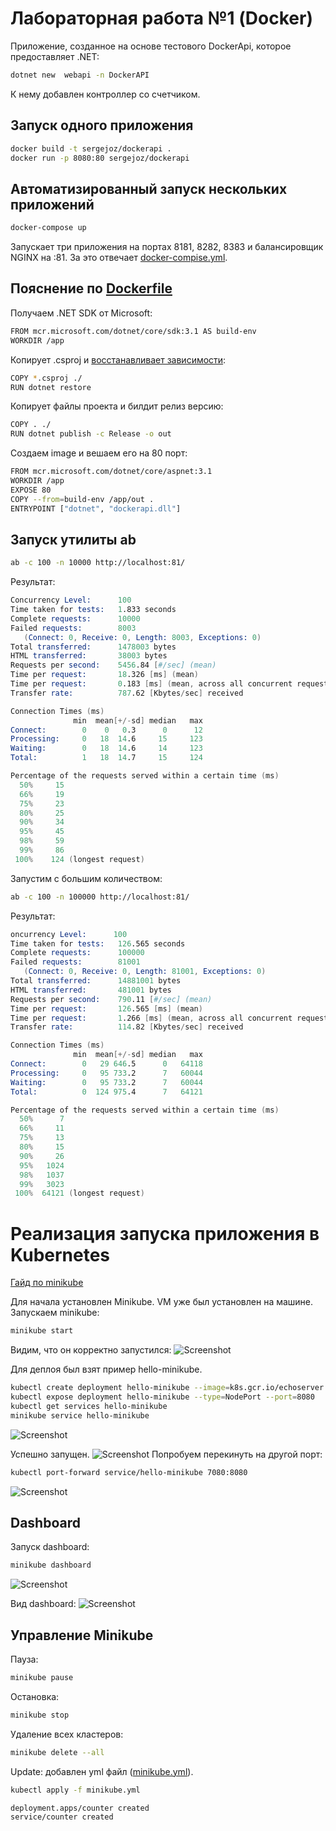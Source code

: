 # Лабораторная работа №1 (Docker)

Приложение, созданное на основе тестового DockerApi, которое предоставляет .NET:

```sh
dotnet new  webapi -n DockerAPI
```

К нему добавлен контроллер со счетчиком.

## Запуск одного приложения

```sh
docker build -t sergejoz/dockerapi .
docker run -p 8080:80 sergejoz/dockerapi
```

## Автоматизированный запуск нескольких приложений

```sh
docker-compose up
```

Запускает три приложения на портах 8181, 8282, 8383 и балансировщик NGINX на :81. За это отвечает [docker-compise.yml](https://github.com/sergejoz/dockerapp/blob/master/docker-compose.yml).

## Пояснение по [Dockerfile](https://github.com/sergejoz/dockerapp/blob/master/Dockerfile)

Получаем .NET SDK от Microsoft:
```sh
FROM mcr.microsoft.com/dotnet/core/sdk:3.1 AS build-env 
WORKDIR /app
```
Копирует .csproj и [восстанавливает зависимости](https://docs.microsoft.com/ru-ru/dotnet/core/tools/dotnet-restore#:~:text=%D0%9A%D0%BE%D0%BC%D0%B0%D0%BD%D0%B4%D0%B0%20dotnet%20restore%20%D0%B8%D1%81%D0%BF%D0%BE%D0%BB%D1%8C%D0%B7%D1%83%D0%B5%D1%82%20NuGet,specified%20in%20the%20project%20file.):
```sh
COPY *.csproj ./
RUN dotnet restore
```

Копирует файлы проекта и билдит релиз версию:
```sh
COPY . ./ 
RUN dotnet publish -c Release -o out
```
Создаем image и вешаем его на 80 порт:
```sh
FROM mcr.microsoft.com/dotnet/core/aspnet:3.1 
WORKDIR /app
EXPOSE 80
COPY --from=build-env /app/out .
ENTRYPOINT ["dotnet", "dockerapi.dll"]
```
## Запуск утилиты ab

```sh
ab -c 100 -n 10000 http://localhost:81/
```
Результат:
```s
Concurrency Level:      100
Time taken for tests:   1.833 seconds
Complete requests:      10000
Failed requests:        8003
   (Connect: 0, Receive: 0, Length: 8003, Exceptions: 0)
Total transferred:      1478003 bytes
HTML transferred:       38003 bytes
Requests per second:    5456.84 [#/sec] (mean)
Time per request:       18.326 [ms] (mean)
Time per request:       0.183 [ms] (mean, across all concurrent requests)
Transfer rate:          787.62 [Kbytes/sec] received

Connection Times (ms)
              min  mean[+/-sd] median   max
Connect:        0    0   0.3      0      12
Processing:     0   18  14.6     15     123
Waiting:        0   18  14.6     14     123
Total:          1   18  14.7     15     124

Percentage of the requests served within a certain time (ms)
  50%     15
  66%     19
  75%     23
  80%     25
  90%     34
  95%     45
  98%     59
  99%     86
 100%    124 (longest request)
```

Запустим с большим количеством:
```sh
ab -c 100 -n 100000 http://localhost:81/
```
Результат:
```s
oncurrency Level:      100
Time taken for tests:   126.565 seconds
Complete requests:      100000
Failed requests:        81001
   (Connect: 0, Receive: 0, Length: 81001, Exceptions: 0)
Total transferred:      14881001 bytes
HTML transferred:       481001 bytes
Requests per second:    790.11 [#/sec] (mean)
Time per request:       126.565 [ms] (mean)
Time per request:       1.266 [ms] (mean, across all concurrent requests)
Transfer rate:          114.82 [Kbytes/sec] received

Connection Times (ms)
              min  mean[+/-sd] median   max
Connect:        0   29 646.5      0   64118
Processing:     0   95 733.2      7   60044
Waiting:        0   95 733.2      7   60044
Total:          0  124 975.4      7   64121

Percentage of the requests served within a certain time (ms)
  50%      7
  66%     11
  75%     13
  80%     15
  90%     26
  95%   1024
  98%   1037
  99%   3023
 100%  64121 (longest request)
```
# Реализация запуска приложения в Kubernetes
[Гайд по minikube](https://minikube.sigs.k8s.io/docs/start/)

Для начала установлен Minikube. VM уже был установлен на машине.
Запускаем minikube:
```sh
minikube start
```

Видим, что он корректно запустился:
![Screenshot](https://github.com/sergejoz/dockerapp/blob/master/Minikube/start.png)

Для деплоя был взят пример hello-minikube.
```sh
kubectl create deployment hello-minikube --image=k8s.gcr.io/echoserver:1.4
kubectl expose deployment hello-minikube --type=NodePort --port=8080
kubectl get services hello-minikube
minikube service hello-minikube
```
![Screenshot](https://github.com/sergejoz/dockerapp/blob/master/Minikube/service%20hello-minikube.png)

Успешно запущен.
![Screenshot](https://github.com/sergejoz/dockerapp/blob/master/Minikube/browser%20answer.png)
Попробуем перекинуть на другой порт:
```sh
kubectl port-forward service/hello-minikube 7080:8080
```
![Screenshot](https://github.com/sergejoz/dockerapp/blob/master/Minikube/mapping.png)
## Dashboard
Запуск dashboard:
```sh
minikube dashboard
```
![Screenshot](https://github.com/sergejoz/dockerapp/blob/master/Minikube/dashboard%20cmd.png)

Вид dashboard:
![Screenshot](https://github.com/sergejoz/dockerapp/blob/master/Minikube/dashboard%20view.png)

## Управление Minikube
Пауза: 
```sh
minikube pause
```
Остановка:
```sh
minikube stop
```

Удаление всех кластеров:
```sh
minikube delete --all
```

Update: добавлен yml файл ([minikube.yml](https://github.com/sergejoz/dockerapp/blob/master/Minikube/minikube.yml)).

```sh
kubectl apply -f minikube.yml

deployment.apps/counter created
service/counter created
```
